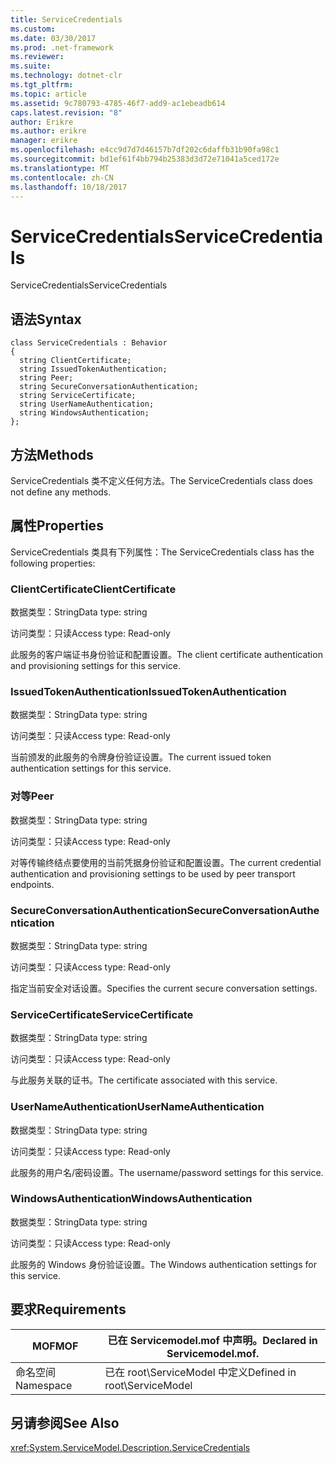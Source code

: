 ```yaml
---
title: ServiceCredentials
ms.custom: 
ms.date: 03/30/2017
ms.prod: .net-framework
ms.reviewer: 
ms.suite: 
ms.technology: dotnet-clr
ms.tgt_pltfrm: 
ms.topic: article
ms.assetid: 9c780793-4785-46f7-add9-ac1ebeadb614
caps.latest.revision: "8"
author: Erikre
ms.author: erikre
manager: erikre
ms.openlocfilehash: e4cc9d7d7d46157b7df202c6daffb31b90fa98c1
ms.sourcegitcommit: bd1ef61f4bb794b25383d3d72e71041a5ced172e
ms.translationtype: MT
ms.contentlocale: zh-CN
ms.lasthandoff: 10/18/2017
---
```

# <a name="servicecredentials"></a><span data-ttu-id="b1091-102">ServiceCredentials</span><span class="sxs-lookup"><span data-stu-id="b1091-102">ServiceCredentials</span></span>
<span data-ttu-id="b1091-103">ServiceCredentials</span><span class="sxs-lookup"><span data-stu-id="b1091-103">ServiceCredentials</span></span>  
  
## <a name="syntax"></a><span data-ttu-id="b1091-104">语法</span><span class="sxs-lookup"><span data-stu-id="b1091-104">Syntax</span></span>  
  
```  
class ServiceCredentials : Behavior  
{  
  string ClientCertificate;  
  string IssuedTokenAuthentication;  
  string Peer;  
  string SecureConversationAuthentication;  
  string ServiceCertificate;  
  string UserNameAuthentication;  
  string WindowsAuthentication;  
};  
```  
  
## <a name="methods"></a><span data-ttu-id="b1091-105">方法</span><span class="sxs-lookup"><span data-stu-id="b1091-105">Methods</span></span>  
 <span data-ttu-id="b1091-106">ServiceCredentials 类不定义任何方法。</span><span class="sxs-lookup"><span data-stu-id="b1091-106">The ServiceCredentials class does not define any methods.</span></span>  
  
## <a name="properties"></a><span data-ttu-id="b1091-107">属性</span><span class="sxs-lookup"><span data-stu-id="b1091-107">Properties</span></span>  
 <span data-ttu-id="b1091-108">ServiceCredentials 类具有下列属性：</span><span class="sxs-lookup"><span data-stu-id="b1091-108">The ServiceCredentials class has the following properties:</span></span>  
  
### <a name="clientcertificate"></a><span data-ttu-id="b1091-109">ClientCertificate</span><span class="sxs-lookup"><span data-stu-id="b1091-109">ClientCertificate</span></span>  
 <span data-ttu-id="b1091-110">数据类型：String</span><span class="sxs-lookup"><span data-stu-id="b1091-110">Data type: string</span></span>  
  
 <span data-ttu-id="b1091-111">访问类型：只读</span><span class="sxs-lookup"><span data-stu-id="b1091-111">Access type: Read-only</span></span>  
  
 <span data-ttu-id="b1091-112">此服务的客户端证书身份验证和配置设置。</span><span class="sxs-lookup"><span data-stu-id="b1091-112">The client certificate authentication and provisioning settings for this service.</span></span>  
  
### <a name="issuedtokenauthentication"></a><span data-ttu-id="b1091-113">IssuedTokenAuthentication</span><span class="sxs-lookup"><span data-stu-id="b1091-113">IssuedTokenAuthentication</span></span>  
 <span data-ttu-id="b1091-114">数据类型：String</span><span class="sxs-lookup"><span data-stu-id="b1091-114">Data type: string</span></span>  
  
 <span data-ttu-id="b1091-115">访问类型：只读</span><span class="sxs-lookup"><span data-stu-id="b1091-115">Access type: Read-only</span></span>  
  
 <span data-ttu-id="b1091-116">当前颁发的此服务的令牌身份验证设置。</span><span class="sxs-lookup"><span data-stu-id="b1091-116">The current issued token authentication settings for this service.</span></span>  
  
### <a name="peer"></a><span data-ttu-id="b1091-117">对等</span><span class="sxs-lookup"><span data-stu-id="b1091-117">Peer</span></span>  
 <span data-ttu-id="b1091-118">数据类型：String</span><span class="sxs-lookup"><span data-stu-id="b1091-118">Data type: string</span></span>  
  
 <span data-ttu-id="b1091-119">访问类型：只读</span><span class="sxs-lookup"><span data-stu-id="b1091-119">Access type: Read-only</span></span>  
  
 <span data-ttu-id="b1091-120">对等传输终结点要使用的当前凭据身份验证和配置设置。</span><span class="sxs-lookup"><span data-stu-id="b1091-120">The current credential authentication and provisioning settings to be used by peer transport endpoints.</span></span>  
  
### <a name="secureconversationauthentication"></a><span data-ttu-id="b1091-121">SecureConversationAuthentication</span><span class="sxs-lookup"><span data-stu-id="b1091-121">SecureConversationAuthentication</span></span>  
 <span data-ttu-id="b1091-122">数据类型：String</span><span class="sxs-lookup"><span data-stu-id="b1091-122">Data type: string</span></span>  
  
 <span data-ttu-id="b1091-123">访问类型：只读</span><span class="sxs-lookup"><span data-stu-id="b1091-123">Access type: Read-only</span></span>  
  
 <span data-ttu-id="b1091-124">指定当前安全对话设置。</span><span class="sxs-lookup"><span data-stu-id="b1091-124">Specifies the current secure conversation settings.</span></span>  
  
### <a name="servicecertificate"></a><span data-ttu-id="b1091-125">ServiceCertificate</span><span class="sxs-lookup"><span data-stu-id="b1091-125">ServiceCertificate</span></span>  
 <span data-ttu-id="b1091-126">数据类型：String</span><span class="sxs-lookup"><span data-stu-id="b1091-126">Data type: string</span></span>  
  
 <span data-ttu-id="b1091-127">访问类型：只读</span><span class="sxs-lookup"><span data-stu-id="b1091-127">Access type: Read-only</span></span>  
  
 <span data-ttu-id="b1091-128">与此服务关联的证书。</span><span class="sxs-lookup"><span data-stu-id="b1091-128">The certificate associated with this service.</span></span>  
  
### <a name="usernameauthentication"></a><span data-ttu-id="b1091-129">UserNameAuthentication</span><span class="sxs-lookup"><span data-stu-id="b1091-129">UserNameAuthentication</span></span>  
 <span data-ttu-id="b1091-130">数据类型：String</span><span class="sxs-lookup"><span data-stu-id="b1091-130">Data type: string</span></span>  
  
 <span data-ttu-id="b1091-131">访问类型：只读</span><span class="sxs-lookup"><span data-stu-id="b1091-131">Access type: Read-only</span></span>  
  
 <span data-ttu-id="b1091-132">此服务的用户名/密码设置。</span><span class="sxs-lookup"><span data-stu-id="b1091-132">The username/password settings for this service.</span></span>  
  
### <a name="windowsauthentication"></a><span data-ttu-id="b1091-133">WindowsAuthentication</span><span class="sxs-lookup"><span data-stu-id="b1091-133">WindowsAuthentication</span></span>  
 <span data-ttu-id="b1091-134">数据类型：String</span><span class="sxs-lookup"><span data-stu-id="b1091-134">Data type: string</span></span>  
  
 <span data-ttu-id="b1091-135">访问类型：只读</span><span class="sxs-lookup"><span data-stu-id="b1091-135">Access type: Read-only</span></span>  
  
 <span data-ttu-id="b1091-136">此服务的 Windows 身份验证设置。</span><span class="sxs-lookup"><span data-stu-id="b1091-136">The Windows authentication settings for this service.</span></span>  
  
## <a name="requirements"></a><span data-ttu-id="b1091-137">要求</span><span class="sxs-lookup"><span data-stu-id="b1091-137">Requirements</span></span>  
  
|<span data-ttu-id="b1091-138">MOF</span><span class="sxs-lookup"><span data-stu-id="b1091-138">MOF</span></span>|<span data-ttu-id="b1091-139">已在 Servicemodel.mof 中声明。</span><span class="sxs-lookup"><span data-stu-id="b1091-139">Declared in Servicemodel.mof.</span></span>|  
|---------|-----------------------------------|  
|<span data-ttu-id="b1091-140">命名空间</span><span class="sxs-lookup"><span data-stu-id="b1091-140">Namespace</span></span>|<span data-ttu-id="b1091-141">已在 root\ServiceModel 中定义</span><span class="sxs-lookup"><span data-stu-id="b1091-141">Defined in root\ServiceModel</span></span>|  
  
## <a name="see-also"></a><span data-ttu-id="b1091-142">另请参阅</span><span class="sxs-lookup"><span data-stu-id="b1091-142">See Also</span></span>  
 <xref:System.ServiceModel.Description.ServiceCredentials>

